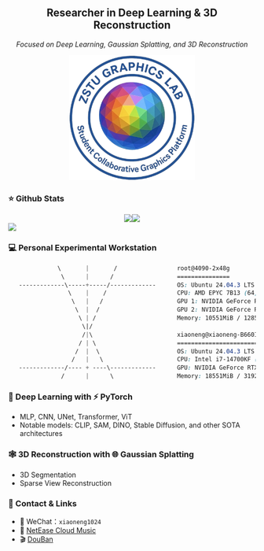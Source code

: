 

<h2 align="center">Researcher in Deep Learning & 3D Reconstruction</h2>

<p align="center">
  <em>Focused on Deep Learning, Gaussian Splatting, and 3D Reconstruction</em>
</p>


<p align="center" style="margin-bottom: 0px;">
  <a href="https://github.com/ZSTU-Graphics" target="_blank" rel="noopener noreferrer">
    <img src="./assets/logo.png" alt="logo" width="256" />
  </a>
</p>





### ⭐ Github Stats

<div style="display: flex; justify-content: center; align-items: center; gap: 0; flex-wrap: nowrap; width: 100%; font-size: 0;">
  <a href="https://github.com/ZSTU-Graphics" target="_blank" rel="noopener noreferrer" style="display:inline-block;">
    <img height="140" src="https://my-stats-fawn.vercel.app/api?username=alicepolice&show_icons=true&hide=stars,contribs&custom_title=小能喵喵喵%27s%20Github%20Stats&disable_animations=true&rank_icon=github" />
  </a><a href="https://github.com/ZSTU-Graphics" target="_blank" rel="noopener noreferrer" style="display:inline-block;">
    <img src="https://my-stats-fawn.vercel.app/api/top-langs/?username=alicepolice&hide=php,JavaScript,CSS,SCSS,Vue,HTML,R,C%23&disable_animations=true&layout=compact&custom_title=Top%20Languages%20%28Excluding%20Organizations%29&card_width=400" />
  </a>
</div>



<a href="https://github.com/ZSTU-Graphics" target="_blank" rel="noopener noreferrer">
  <img align="center"
       src="https://github-readme-activity-graph.vercel.app/graph?username=alicepolice&bg_color=FFFFFF&border_color=E0E0E0&color=333333&line=E018A4&point=FF6EC7&area_color=FDE6F4&custom_title=小能喵喵喵%27s%20Contribution%20Graph" />
</a>



### 💻 Personal Experimental Workstation

```scss
              \       |       /                 root@4090-2x48g 
               \      |      /                  ===============
   -------------\-----+-----/-------------      OS: Ubuntu 24.04.3 LTS x86_64 
                 \    |    /                    CPU: AMD EPYC 7B13 (64) @ 2.250GH
                  \   |   /                     GPU 1: NVIDIA GeForce RTX 4090 48G
                   \  |  /                      GPU 2: NVIDIA GeForce RTX 4090 48G
                    \ | /                       Memory: 10551MiB / 128596MiB 
                     \|/
                     /|\                        xiaoneng@xiaoneng-B660I-AORUS-PRO-DD 
                    / | \                       ====================================
                   /  |  \                      OS: Ubuntu 24.04.3 LTS x86_64
                  /   |   \                     CPU: Intel i7-14700KF (20) @ 5.500GH
   -------------/---- + ----\-------------      GPU: NVIDIA GeForce RTX 4080 SUPER
               /      |      \                  Memory: 18551MiB / 31926MiB
```




### 🧠 Deep Learning with ⚡ PyTorch

- MLP, CNN, UNet, Transformer, ViT
- Notable models: CLIP, SAM, DINO, Stable Diffusion, and other SOTA architectures

### 🕸️ 3D Reconstruction with 🌐 Gaussian Splatting
- 3D Segmentation
- Sparse View Reconstruction

###  📡 Contact & Links

- 💬 WeChat：`xiaoneng1024`  
- 🎵 [NetEase Cloud Music](https://y.music.163.com/m/user?id=2061101920)  
- 🎬 [DouBan](https://www.douban.com/people/234493346)


